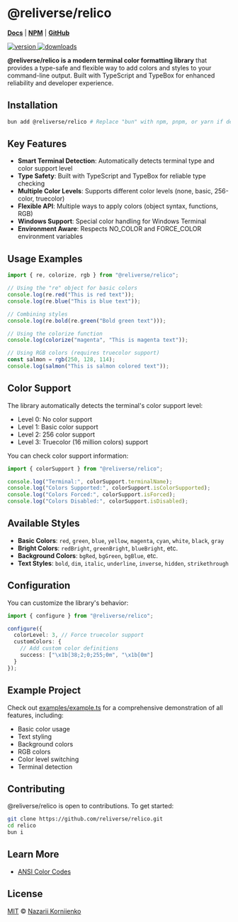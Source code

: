 # @reliverse/relico

[**Docs**](.github/DOCS.md) | [**NPM**](https://npmjs.com/package/@reliverse/relico) | [**GitHub**](https://github.com/reliverse/relico)

<p align="left">
  <a href="https://npmjs.org/package/@reliverse/relico">
    <img src="https://img.shields.io/npm/v/@reliverse/relico.svg" alt="version" />
  </a>
  <a href="https://npmjs.org/package/@reliverse/relico">
    <img src="https://img.shields.io/npm/dm/@reliverse/relico.svg" alt="downloads" />
  </a>
</p>

**@reliverse/relico is a modern terminal color formatting library** that provides a type-safe and flexible way to add colors and styles to your command-line output. Built with TypeScript and TypeBox for enhanced reliability and developer experience.

## Installation

```sh
bun add @reliverse/relico # Replace "bun" with npm, pnpm, or yarn if desired
```

## Key Features

- **Smart Terminal Detection**: Automatically detects terminal type and color support level
- **Type Safety**: Built with TypeScript and TypeBox for reliable type checking
- **Multiple Color Levels**: Supports different color levels (none, basic, 256-color, truecolor)
- **Flexible API**: Multiple ways to apply colors (object syntax, functions, RGB)
- **Windows Support**: Special color handling for Windows Terminal
- **Environment Aware**: Respects NO_COLOR and FORCE_COLOR environment variables

## Usage Examples

```typescript
import { re, colorize, rgb } from "@reliverse/relico";

// Using the "re" object for basic colors
console.log(re.red("This is red text"));
console.log(re.blue("This is blue text"));

// Combining styles
console.log(re.bold(re.green("Bold green text")));

// Using the colorize function
console.log(colorize("magenta", "This is magenta text"));

// Using RGB colors (requires truecolor support)
const salmon = rgb(250, 128, 114);
console.log(salmon("This is salmon colored text"));
```

## Color Support

The library automatically detects the terminal's color support level:

- Level 0: No color support
- Level 1: Basic color support
- Level 2: 256 color support
- Level 3: Truecolor (16 million colors) support

You can check color support information:

```typescript
import { colorSupport } from "@reliverse/relico";

console.log("Terminal:", colorSupport.terminalName);
console.log("Colors Supported:", colorSupport.isColorSupported);
console.log("Colors Forced:", colorSupport.isForced);
console.log("Colors Disabled:", colorSupport.isDisabled);
```

## Available Styles

- **Basic Colors**: `red`, `green`, `blue`, `yellow`, `magenta`, `cyan`, `white`, `black`, `gray`
- **Bright Colors**: `redBright`, `greenBright`, `blueBright`, etc.
- **Background Colors**: `bgRed`, `bgGreen`, `bgBlue`, etc.
- **Text Styles**: `bold`, `dim`, `italic`, `underline`, `inverse`, `hidden`, `strikethrough`

## Configuration

You can customize the library's behavior:

```typescript
import { configure } from "@reliverse/relico";

configure({
  colorLevel: 3, // Force truecolor support
  customColors: {
    // Add custom color definitions
    success: ["\x1b[38;2;0;255;0m", "\x1b[0m"]
  }
});
```

## Example Project

Check out [examples/example.ts](./examples/example.ts) for a comprehensive demonstration of all features, including:

- Basic color usage
- Text styling
- Background colors
- RGB colors
- Color level switching
- Terminal detection

## Contributing

@reliverse/relico is open to contributions. To get started:

```sh
git clone https://github.com/reliverse/relico.git
cd relico
bun i
```

## Learn More

- [ANSI Color Codes](https://gist.github.com/fnky/458719343aabd01cfb17a3a4f7296797)

## License

[MIT](./LICENSE.md) © [Nazarii Korniienko](https://github.com/blefnk)
